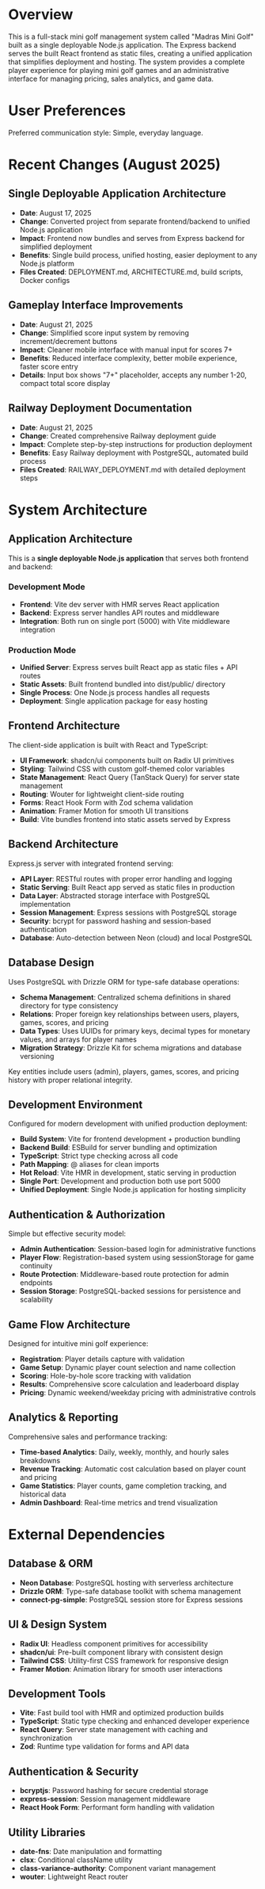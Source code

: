 # Overview

This is a full-stack mini golf management system called "Madras Mini Golf" built as a single deployable Node.js application. The Express backend serves the built React frontend as static files, creating a unified application that simplifies deployment and hosting. The system provides a complete player experience for playing mini golf games and an administrative interface for managing pricing, sales analytics, and game data.

# User Preferences

Preferred communication style: Simple, everyday language.

# Recent Changes (August 2025)

## Single Deployable Application Architecture
- **Date**: August 17, 2025
- **Change**: Converted project from separate frontend/backend to unified Node.js application
- **Impact**: Frontend now bundles and serves from Express backend for simplified deployment
- **Benefits**: Single build process, unified hosting, easier deployment to any Node.js platform
- **Files Created**: DEPLOYMENT.md, ARCHITECTURE.md, build scripts, Docker configs

## Gameplay Interface Improvements
- **Date**: August 21, 2025
- **Change**: Simplified score input system by removing increment/decrement buttons
- **Impact**: Cleaner mobile interface with manual input for scores 7+ 
- **Benefits**: Reduced interface complexity, better mobile experience, faster score entry
- **Details**: Input box shows "7+" placeholder, accepts any number 1-20, compact total score display

## Railway Deployment Documentation
- **Date**: August 21, 2025
- **Change**: Created comprehensive Railway deployment guide
- **Impact**: Complete step-by-step instructions for production deployment
- **Benefits**: Easy Railway deployment with PostgreSQL, automated build process
- **Files Created**: RAILWAY_DEPLOYMENT.md with detailed deployment steps

# System Architecture

## Application Architecture
This is a **single deployable Node.js application** that serves both frontend and backend:

### Development Mode
- **Frontend**: Vite dev server with HMR serves React application
- **Backend**: Express server handles API routes and middleware
- **Integration**: Both run on single port (5000) with Vite middleware integration

### Production Mode  
- **Unified Server**: Express serves built React app as static files + API routes
- **Static Assets**: Built frontend bundled into dist/public/ directory
- **Single Process**: One Node.js process handles all requests
- **Deployment**: Single application package for easy hosting

## Frontend Architecture
The client-side application is built with React and TypeScript:

- **UI Framework**: shadcn/ui components built on Radix UI primitives
- **Styling**: Tailwind CSS with custom golf-themed color variables
- **State Management**: React Query (TanStack Query) for server state management
- **Routing**: Wouter for lightweight client-side routing
- **Forms**: React Hook Form with Zod schema validation
- **Animation**: Framer Motion for smooth UI transitions
- **Build**: Vite bundles frontend into static assets served by Express

## Backend Architecture
Express.js server with integrated frontend serving:

- **API Layer**: RESTful routes with proper error handling and logging
- **Static Serving**: Built React app served as static files in production
- **Data Layer**: Abstracted storage interface with PostgreSQL implementation
- **Session Management**: Express sessions with PostgreSQL storage
- **Security**: bcrypt for password hashing and session-based authentication
- **Database**: Auto-detection between Neon (cloud) and local PostgreSQL

## Database Design
Uses PostgreSQL with Drizzle ORM for type-safe database operations:

- **Schema Management**: Centralized schema definitions in shared directory for type consistency
- **Relations**: Proper foreign key relationships between users, players, games, scores, and pricing
- **Data Types**: Uses UUIDs for primary keys, decimal types for monetary values, and arrays for player names
- **Migration Strategy**: Drizzle Kit for schema migrations and database versioning

Key entities include users (admin), players, games, scores, and pricing history with proper relational integrity.

## Development Environment
Configured for modern development with unified production deployment:

- **Build System**: Vite for frontend development + production bundling
- **Backend Build**: ESBuild for server bundling and optimization
- **TypeScript**: Strict type checking across all code
- **Path Mapping**: @ aliases for clean imports
- **Hot Reload**: Vite HMR in development, static serving in production
- **Single Port**: Development and production both use port 5000
- **Unified Deployment**: Single Node.js application for hosting simplicity

## Authentication & Authorization
Simple but effective security model:

- **Admin Authentication**: Session-based login for administrative functions
- **Player Flow**: Registration-based system using sessionStorage for game continuity
- **Route Protection**: Middleware-based route protection for admin endpoints
- **Session Storage**: PostgreSQL-backed sessions for persistence and scalability

## Game Flow Architecture
Designed for intuitive mini golf experience:

- **Registration**: Player details capture with validation
- **Game Setup**: Dynamic player count selection and name collection
- **Scoring**: Hole-by-hole score tracking with validation
- **Results**: Comprehensive score calculation and leaderboard display
- **Pricing**: Dynamic weekend/weekday pricing with administrative controls

## Analytics & Reporting
Comprehensive sales and performance tracking:

- **Time-based Analytics**: Daily, weekly, monthly, and hourly sales breakdowns
- **Revenue Tracking**: Automatic cost calculation based on player count and pricing
- **Game Statistics**: Player counts, game completion tracking, and historical data
- **Admin Dashboard**: Real-time metrics and trend visualization

# External Dependencies

## Database & ORM
- **Neon Database**: PostgreSQL hosting with serverless architecture
- **Drizzle ORM**: Type-safe database toolkit with schema management
- **connect-pg-simple**: PostgreSQL session store for Express sessions

## UI & Design System
- **Radix UI**: Headless component primitives for accessibility
- **shadcn/ui**: Pre-built component library with consistent design
- **Tailwind CSS**: Utility-first CSS framework for responsive design
- **Framer Motion**: Animation library for smooth user interactions

## Development Tools
- **Vite**: Fast build tool with HMR and optimized production builds
- **TypeScript**: Static type checking and enhanced developer experience
- **React Query**: Server state management with caching and synchronization
- **Zod**: Runtime type validation for forms and API data

## Authentication & Security
- **bcryptjs**: Password hashing for secure credential storage
- **express-session**: Session management middleware
- **React Hook Form**: Performant form handling with validation

## Utility Libraries
- **date-fns**: Date manipulation and formatting
- **clsx**: Conditional className utility
- **class-variance-authority**: Component variant management
- **wouter**: Lightweight React router